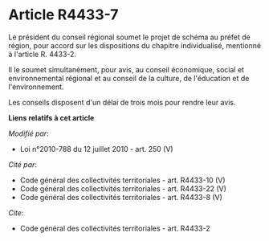 # Article R4433-7

Le président du conseil régional soumet le projet de schéma au préfet de région, pour accord sur les dispositions du chapitre
individualisé, mentionné à l'article R. 4433-2. 

Il le soumet simultanément, pour avis, au    conseil économique, social et environnemental régional et au conseil de la
culture, de l'éducation et de l'environnement. 

Les conseils disposent d'un délai de trois mois pour rendre leur avis.

**Liens relatifs à cet article**

_Modifié par_:

  - Loi n°2010-788 du 12 juillet 2010 - art. 250 (V)

_Cité par_:

  - Code général des collectivités territoriales - art. R4433-10 (V)
  - Code général des collectivités territoriales - art. R4433-22 (V)
  - Code général des collectivités territoriales - art. R4433-8 (V)

_Cite_:

  - Code général des collectivités territoriales - art. R4433-2
